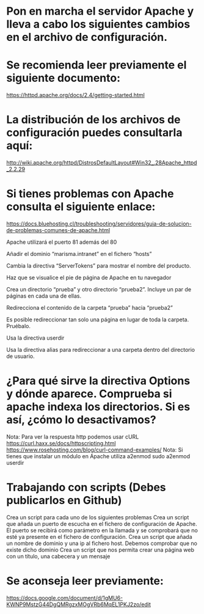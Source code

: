 # Pon en marcha el servidor Apache y lleva a cabo los siguientes cambios en el archivo de configuración.

# Se recomienda leer previamente el siguiente documento:
https://httpd.apache.org/docs/2.4/getting-started.html

# La distribución de los archivos de configuración puedes consultarla aquí:
http://wiki.apache.org/httpd/DistrosDefaultLayout#Win32_.28Apache_httpd_2.2.29

# Si tienes problemas con Apache consulta el siguiente enlace:
https://docs.bluehosting.cl/troubleshooting/servidores/guia-de-solucion-de-problemas-comunes-de-apache.html

Apache utilizará el puerto 81 además del 80
	
Añadir el dominio “marisma.intranet” en el fichero “hosts”
	
Cambia la directiva “ServerTokens” para mostrar el nombre del producto.
	
Haz que se visualice el pie de página de Apache en tu navegador
	
Crea un directorio “prueba” y otro directorio “prueba2”. Incluye un par de páginas en cada una de ellas.
	
Redirecciona el contenido de la carpeta “prueba” hacia “prueba2”
	
Es posible redireccionar tan solo una página en lugar de toda la carpeta. Pruébalo.
	
Usa la directiva userdir
	
Usa la directiva alias para redireccionar a una carpeta dentro del directorio de usuario.
	
# ¿Para qué sirve la directiva Options y dónde aparece. Comprueba si apache indexa los directorios. Si es así, ¿cómo lo desactivamos?

Nota: Para ver la respuesta http podemos usar cURL
https://curl.haxx.se/docs/httpscripting.html
https://www.rosehosting.com/blog/curl-command-examples/
Nota: Si tienes que instalar un módulo en Apache utiliza a2enmod
sudo a2enmod userdir


# Trabajando con scripts  (Debes publicarlos en Github)
Crea un script para cada uno de los siguientes problemas
Crea un script que añada un puerto de escucha en el fichero de configuración de Apache. El puerto se recibirá como parámetro en la llamada y se comprobará que no esté ya presente en el fichero de configuración.
Crea un script que añada un nombre de dominio y una ip al fichero host. Debemos comprobar que no existe dicho dominio
Crea un script que nos permita crear una página web con un título, una cabecera y un mensaje

# Se aconseja leer previamente:
https://docs.google.com/document/d/1gMU6-KWNP9MstzG44DgQMRgzxMOgVRb6MqEL1PKJ2zo/edit

